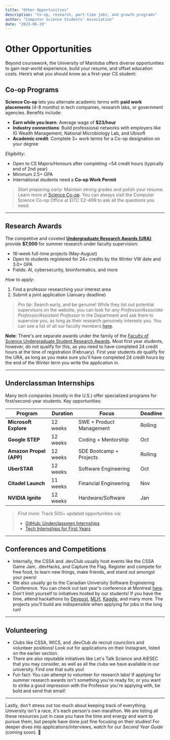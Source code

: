 ```yaml
---
title: "Other Opportunities"
description: "Co‑op, research, part‑time jobs, and growth programs"
author: "Computer Science Students' Association"
date: "2023-06-29"
---
```


# Other Opportunities

Beyond coursework, the University of Manitoba offers diverse opportunities to gain real-world experience, build your resume, and offset education costs. Here’s what you should know as a first-year CS student:

## Co-op Programs
**Science Co-op** lets you alternate academic terms with **paid work placements** (4-8 months) in tech companies, research labs, or government agencies. Benefits include:
- **Earn while you learn**: Average wage of **\$23/hour**
- **Industry connections**: Build professional networks with employers like IG Wealth Management, National Microbiology Lab, and Ubisoft
- **Academic credit**: Complete 3+ work terms for a Co-op designation on your degree

*Eligibility*:  
- Open to CS Majors/Honours after completing ~54 credit hours (typically end of 2nd year)  
- Minimum 2.5+ GPA
- International students need a **Co-op Work Permit**

> *Start preparing early*: Maintain strong grades and polish your resume. Learn more at [Science Co-op](https://umanitoba.ca/science/programs-of-study/co-op). You can always visit the Computer Science Co-op Office at EITC E2-499 to ask all the questions you need.

---

## Research Awards
The competitve and coveted [**Undergraduate Research Awards (URA)**](https://umanitoba.ca/research/opportunities-support/undergraduate-research-awards) provide **\$7,000** for summer research under faculty supervision:  
- 16-week full-time projects (May-August)  
- Open to students registered for 24+ credits by the Winter VW date and 3.0+ GPA
- Fields: AI, cybersecurity, bioinformatics, and more

*How to apply*:  
1. Find a professor researching your interest area
2. Submit a joint application (January deadline)

> *Pro tip*: Search early, and be genuine! While they list out potential supervisors on the website, you can look for *any Professor/Associate Professor/Assistant Professor* in the Department and ask them to supervise you, as long as their research genuinely interests you. You can see a list of all our faculty members [here](https://umanitoba.ca/science/directory/computer-science).

**Note**: There's are separate awards under the family of the [Faculty of Science Undergraduate Student Research Awards](https://umanitoba.ca/science/research/undergraduate-research/usra). Most first year students, however, do not qualify for this, as you need to have completed 24 credit hours at the time of registration (February). First year students *do* qualify for the URA, as long as you make sure you'll have completed 24 credit hours by the end of the Winter term you write the application in.

---

## Underclassman Internships
Many tech companies (mostly in the U.S.) offer specialized programs for first/second-year students. Key opportunities:

| Program                     | Duration | Focus                      | Deadline       |
|-----------------------------|----------|----------------------------|----------------|
| **Microsoft Explore**       | 12 weeks | SWE + Product Management   | Rolling |
| **Google STEP**             | 12 weeks | Coding + Mentorship        | Oct |
| **Amazon Propel (APP)**     | 12 weeks | SDE Bootcamp + Projects    | Rolling |
| **UberSTAR**                | 12 weeks | Software Engineering       | Oct |
| **Citadel Launch**          | 11 weeks | Financial Engineering      | Nov |
| **NVIDIA Ignite**           | 12 weeks | Hardware/Software          | Jan  |

> *Find more*: Track 500+ updated opportunities via:  
> - [GitHub: Underclassmen Internships](https://github.com/codicate/underclassmen-internships)  
> - [Tech Internships for First Years](https://careerservices.fas.harvard.edu/resources/technology-internships-for-first-years-and-sophomores/)

---

## Conferences and Competitions

- Internally, the CSSA and .devClub usually host events like the CSSA Game Jam, .devHacks, and Capture the Flag. Register and compete for free food, to learn new things, make friends, and stand out amongst your peers!
- We also usually go to the Canadian University Software Engineering Conference. You can check out last year's conference at Montreal [here](https://2025.cusec.net/).
- Don't limit yourself to initiatives hosted by our students! If you have the time, attend hackathons by [Devpost](https://devpost.com/), [MLH](https://mlh.io/), [Kaggle](https://www.kaggle.com/), and many more. The projects you'll build are indispensible when applying for jobs in the long run!

---

## Volunteering

- Clubs like CSSA, WICS, and .devClub *do* recruit councilors and volunteer positions! Look out for applications on their Instagram, listed on the earlier section.
- There are also reputable initiatives like Let's Talk Science and AIESEC that you may consider, as well as all the clubs we have available in our university. Find one that suits you!
- Fun fact: You can attempt to volunteer for research labs! If applying for summer research awards isn't something you're ready for, or you want to strike a good impression with the Professor you're applying with, be bold and send that email!

---

Lastly, don't stress out too much about keeping track of everything. University isn't a race, it's each person's own marathon. We are listing all these resources just in case you have the time and energy and want to pursue them, but people have done just fine focusing on their studies! For deeper dives into applications/interviews, watch for our *Second Year Guide* (coming soon). 🌱
